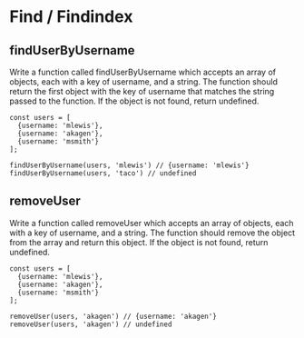 # Find / Findindex
## findUserByUsername
Write a function called findUserByUsername which accepts an array of objects, each with a key of username, and a string. The function should return the first object with the key of username that matches the string passed to the function. If the object is not found, return undefined.
```
const users = [
  {username: 'mlewis'},
  {username: 'akagen'},
  {username: 'msmith'}
];

findUserByUsername(users, 'mlewis') // {username: 'mlewis'}
findUserByUsername(users, 'taco') // undefined
```

## removeUser
Write a function called removeUser which accepts an array of objects, each with a key of username, and a string. The function should remove the object from the array and return this object. If the object is not found, return undefined.
```
const users = [
  {username: 'mlewis'},
  {username: 'akagen'},
  {username: 'msmith'}
];

removeUser(users, 'akagen') // {username: 'akagen'}
removeUser(users, 'akagen') // undefined
```